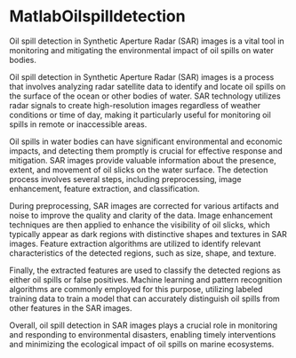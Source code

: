# MatlabOilspilldetection
Oil spill detection in Synthetic Aperture Radar (SAR) images is a vital tool in monitoring and mitigating the environmental impact of oil spills on water bodies. 

Oil spill detection in Synthetic Aperture Radar (SAR) images is a process that involves analyzing radar satellite data to identify and locate oil spills on the surface of the ocean or other bodies of water. SAR technology utilizes radar signals to create high-resolution images regardless of weather conditions or time of day, making it particularly useful for monitoring oil spills in remote or inaccessible areas.

Oil spills in water bodies can have significant environmental and economic impacts, and detecting them promptly is crucial for effective response and mitigation. SAR images provide valuable information about the presence, extent, and movement of oil slicks on the water surface. The detection process involves several steps, including preprocessing, image enhancement, feature extraction, and classification.

During preprocessing, SAR images are corrected for various artifacts and noise to improve the quality and clarity of the data. Image enhancement techniques are then applied to enhance the visibility of oil slicks, which typically appear as dark regions with distinctive shapes and textures in SAR images. Feature extraction algorithms are utilized to identify relevant characteristics of the detected regions, such as size, shape, and texture.

Finally, the extracted features are used to classify the detected regions as either oil spills or false positives. Machine learning and pattern recognition algorithms are commonly employed for this purpose, utilizing labeled training data to train a model that can accurately distinguish oil spills from other features in the SAR images.

Overall, oil spill detection in SAR images plays a crucial role in monitoring and responding to environmental disasters, enabling timely interventions and minimizing the ecological impact of oil spills on marine ecosystems.
